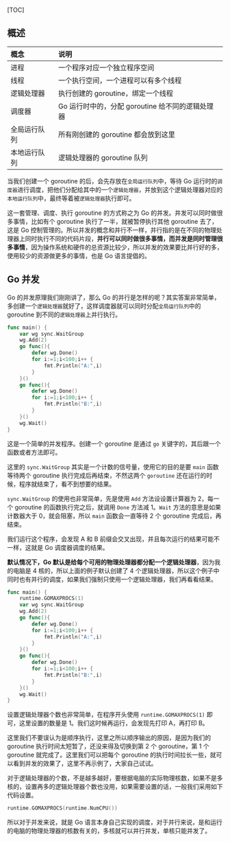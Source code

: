 [TOC]

## 概述

| 概念         | 说明                                             |
| :----------- | :----------------------------------------------- |
| 进程         | 一个程序对应一个独立程序空间                     |
| 线程         | 一个执行空间，一个进程可以有多个线程             |
| 逻辑处理器   | 执行创建的 goroutine，绑定一个线程               |
| 调度器       | Go 运行时中的，分配 goroutine 给不同的逻辑处理器 |
| 全局运行队列 | 所有刚创建的 goroutine 都会放到这里              |
| 本地运行队列 | 逻辑处理器的 goroutine 队列                      |

当我们创建一个 goroutine 的后，会先存放在`全局运行队列`中，等待 Go 运行时的`调度器`进行调度，把他们分配给其中的一个`逻辑处理器`，并放到这个逻辑处理器对应的`本地运行队列`中，最终等着被`逻辑处理器`执行即可。

这一套管理、调度、执行 goroutine 的方式称之为 Go 的并发。并发可以同时做很多事情，比如有个 goroutine 执行了一半，就被暂停执行其他 goroutine 去了，这是 Go 控制管理的。所以并发的概念和并行不一样，并行指的是在不同的物理处理器上同时执行不同的代码片段，**并行可以同时做很多事情，而并发是同时管理很多事情**，因为操作系统和硬件的总资源比较少，所以并发的效果要比并行好的多，使用较少的资源做更多的事情，也是 Go 语言提倡的。

## Go 并发

Go 的并发原理我们刚刚讲了，那么 Go 的并行是怎样的呢？其实答案非常简单，多创建一个`逻辑处理器`就好了，这样调度器就可以同时分配`全局运行队列`中的 goroutine 到不同的`逻辑处理器`上并行执行。

```go
func main() {
	var wg sync.WaitGroup
	wg.Add(2)
	go func(){
		defer wg.Done()
		for i:=1;i<100;i++ {
			fmt.Println("A:",i)
		}
	}()
	go func(){
		defer wg.Done()
		for i:=1;i<100;i++ {
			fmt.Println("B:",i)
		}
	}()
	wg.Wait()
}
```

这是一个简单的并发程序。创建一个 goroutine 是通过 `go` 关键字的，其后跟一个函数或者方法即可。

这里的 `sync.WaitGroup` 其实是一个计数的信号量，使用它的目的是要 `main` 函数等待两个 goroutine 执行完成后再结束，不然这两个 `goroutine` 还在运行的时候，程序就结束了，看不到想要的结果。

`sync.WaitGroup` 的使用也非常简单，先是使用 `Add` 方法设设置计算器为 2，每一个 goroutine 的函数执行完之后，就调用 `Done` 方法减 1。`Wait` 方法的意思是如果计数器大于 0，就会阻塞，所以 `main` 函数会一直等待 2 个 goroutine 完成后，再结束。



我们运行这个程序，会发现 A 和 B 前缀会交叉出现，并且每次运行的结果可能不一样，这就是 Go 调度器调度的结果。

**默认情况下，Go 默认是给每个可用的物理处理器都分配一个逻辑处理器**，因为我的电脑是 4 核的，所以上面的例子默认创建了 4 个逻辑处理器，所以这个例子中同时也有并行的调度，如果我们强制只使用一个逻辑处理器，我们再看看结果。

```go
func main() {
	runtime.GOMAXPROCS(1)
	var wg sync.WaitGroup
	wg.Add(2)
	go func(){
		defer wg.Done()
		for i:=1;i<100;i++ {
			fmt.Println("A:",i)
		}
	}()
	go func(){
		defer wg.Done()
		for i:=1;i<100;i++ {
			fmt.Println("B:",i)
		}
	}()
	wg.Wait()
}
```

设置逻辑处理器个数也非常简单，在程序开头使用 `runtime.GOMAXPROCS(1)` 即可，这里设置的数量是 1。我们这时候再运行，会发现先打印 A，再打印 B。

这里我们不要误认为是顺序执行，这里之所以顺序输出的原因，是因为我们的 goroutine 执行时间太短暂了，还没来得及切换到第 2 个 goroutine，第 1 个 goroutine 就完成了。这里我们可以把每个 goroutine 的执行时间拉长一些，就可以看到并发的效果了，这里不再示例了，大家自己试试。



对于逻辑处理器的个数，不是越多越好，要根据电脑的实际物理核数，如果不是多核的，设置再多的逻辑处理器个数也没用，如果需要设置的话，一般我们采用如下代码设置。

```go
runtime.GOMAXPROCS(runtime.NumCPU())
```

所以对于并发来说，就是 Go 语言本身自己实现的调度，对于并行来说，是和运行的电脑的物理处理器的核数有关的，多核就可以并行并发，单核只能并发了。